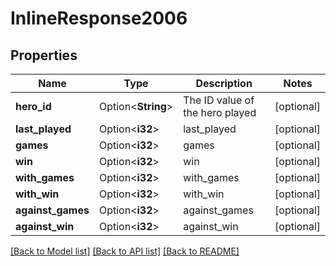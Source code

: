 # InlineResponse2006

## Properties

Name | Type | Description | Notes
------------ | ------------- | ------------- | -------------
**hero_id** | Option<**String**> | The ID value of the hero played | [optional]
**last_played** | Option<**i32**> | last_played | [optional]
**games** | Option<**i32**> | games | [optional]
**win** | Option<**i32**> | win | [optional]
**with_games** | Option<**i32**> | with_games | [optional]
**with_win** | Option<**i32**> | with_win | [optional]
**against_games** | Option<**i32**> | against_games | [optional]
**against_win** | Option<**i32**> | against_win | [optional]

[[Back to Model list]](../README.md#documentation-for-models) [[Back to API list]](../README.md#documentation-for-api-endpoints) [[Back to README]](../README.md)


